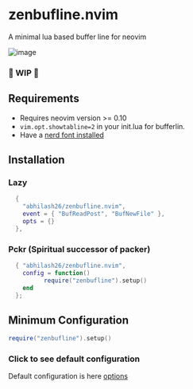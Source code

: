 # zenbufline.nvim
A minimal lua based buffer line for neovim

![image](https://github.com/abhilash26/zenbufline.nvim/assets/28080925/1c25e6b0-04c4-4e57-975f-db5abfbac495)


### 🚧 WIP 🚧

## Requirements
* Requires neovim version >= 0.10
* `vim.opt.showtabline=2` in your init.lua for bufferlin.
* Have a [nerd font installed](https://www.nerdfonts.com/font-downloads)

## Installation

### Lazy
```lua
  {
    "abhilash26/zenbufline.nvim",
    event = { "BufReadPost", "BufNewFile" },
    opts = {}
  },
```
### Pckr (Spiritual successor of packer)
```lua
  { "abhilash26/zenbufline.nvim",
    config = function()
          require("zenbufline").setup()
    end
  };
```
## Minimum Configuration
```lua
require("zenbufline").setup()
```
### Click to see default configuration
 Default configuration is here [options](https://github.com/abhilash26/zenbufline.nvim/blob/main/lua/zenbufline/config.lua)

